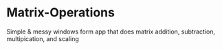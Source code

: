 # Matrix-Operations
Simple & messy windows form app that does matrix addition, subtraction, multipication, and scaling
